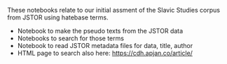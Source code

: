 These notebooks relate to our initial assment of the Slavic Studies corpus from JSTOR using hatebase terms. 

- Notebook to make the pseudo texts from the JSTOR data
- Notebooks to search for those terms 
- Notebook to read JSTOR metadata files for data, title, author 
- HTML page to search also here: https://cdh.apjan.co/article/
 
